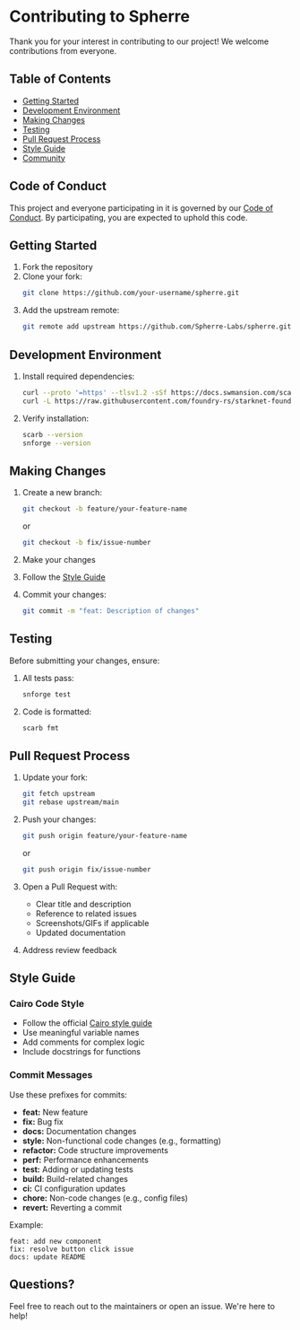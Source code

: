 # Contributing to Spherre

Thank you for your interest in contributing to our project! We welcome contributions from everyone.

## Table of Contents

- [Getting Started](#getting-started)
- [Development Environment](#development-environment)
- [Making Changes](#making-changes)
- [Testing](#testing)
- [Pull Request Process](#pull-request-process)
- [Style Guide](#style-guide)
- [Community](#community)

## Code of Conduct

This project and everyone participating in it is governed by our [Code of Conduct](CODE_OF_CONDUCT.md). By participating, you are expected to uphold this code.

## Getting Started

1. Fork the repository
2. Clone your fork:
   ```bash
   git clone https://github.com/your-username/spherre.git
   ```
3. Add the upstream remote:
   ```bash
   git remote add upstream https://github.com/Spherre-Labs/spherre.git
   ```

## Development Environment

1. Install required dependencies:
   ```bash
   curl --proto '=https' --tlsv1.2 -sSf https://docs.swmansion.com/scarb/install.sh | sh
   curl -L https://raw.githubusercontent.com/foundry-rs/starknet-foundry/master/scripts/install.sh | sh
   ```

2. Verify installation:
   ```bash
   scarb --version
   snforge --version
   ```


## Making Changes

1. Create a new branch:
   ```bash
   git checkout -b feature/your-feature-name
   ```
   or 
   ```bash
   git checkout -b fix/issue-number
   ```


2. Make your changes

3. Follow the [Style Guide](#style-guide)

4. Commit your changes:
   ```bash
   git commit -m "feat: Description of changes"
   ```

## Testing

Before submitting your changes, ensure:

1. All tests pass:
   ```bash
   snforge test
   ```

2. Code is formatted:

   ```bash
   scarb fmt
   ```

## Pull Request Process

1. Update your fork:
   ```bash
   git fetch upstream
   git rebase upstream/main
   ```

2. Push your changes:
   ```bash
   git push origin feature/your-feature-name
   ```
   or
   ```bash
   git push origin fix/issue-number 
   ```

3. Open a Pull Request with:
   - Clear title and description
   - Reference to related issues
   - Screenshots/GIFs if applicable
   - Updated documentation

4. Address review feedback

## Style Guide

### Cairo Code Style

- Follow the official [Cairo style guide](https://github.com/starkware-libs/cairo/blob/main/docs/reference/src/components/style-guide/introduction.md)
- Use meaningful variable names
- Add comments for complex logic
- Include docstrings for functions

### Commit Messages

Use these prefixes for commits:

- **feat:** New feature
- **fix:** Bug fix
- **docs:** Documentation changes
- **style:** Non-functional code changes (e.g., formatting)
- **refactor:** Code structure improvements
- **perf:** Performance enhancements
- **test:** Adding or updating tests
- **build:** Build-related changes
- **ci:** CI configuration updates
- **chore:** Non-code changes (e.g., config files)
- **revert:** Reverting a commit

Example:
```
feat: add new component
fix: resolve button click issue
docs: update README
```

## Questions?

Feel free to reach out to the maintainers or open an issue. We're here to help!